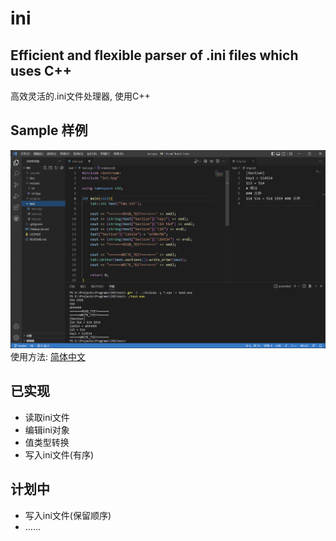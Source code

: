 # ini
Efficient and flexible parser of .ini files which uses C++ 
----------------------------------------------------------
高效灵活的.ini文件处理器, 使用C++
## Sample 样例
![img](/doc/image/sample-0.png "Sample") 
使用方法: [简体中文](/doc/guide-ch.md) 
## 已实现
- 读取ini文件
- 编辑ini对象
- 值类型转换
- 写入ini文件(有序)
## 计划中
- 写入ini文件(保留顺序)
- ......
